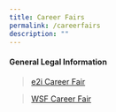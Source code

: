 ```yaml
---
title: Career Fairs
permalink: /careerfairs
description: ""
---
```


#### **General Legal Information**

>[e2i Career Fair](https://e2i.com.sg/events/category/career-fairs/)

>[WSF Career Fair](https://vcf.mycareersfuture.gov.sg/vcf)